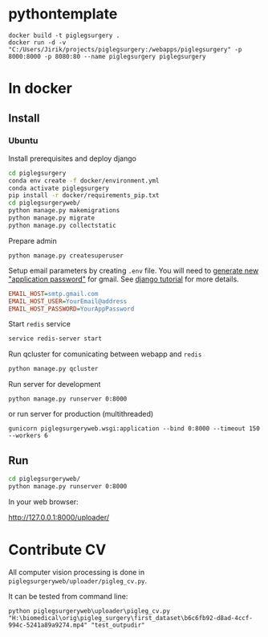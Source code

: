 # pythontemplate


```commandline
docker build -t piglegsurgery .
docker run -d -v "C:/Users/Jirik/projects/piglegsurgery:/webapps/piglegsurgery" -p 8000:8000 -p 8080:80 --name piglegsurgery piglegsurgery
```


# In docker


## Install

### Ubuntu

Install prerequisites and deploy django

```bash
cd piglegsurgery
conda env create -f docker/environment.yml
conda activate piglegsurgery
pip install -r docker/requirements_pip.txt
cd piglegsurgeryweb/
python manage.py makemigrations
python manage.py migrate
python manage.py collectstatic
```

Prepare admin
```commandline
python manage.py createsuperuser
```

Setup email parameters by creating `.env` file. 
You will need to [generate new "application password"](https://support.google.com/accounts/answer/185833?hl=en) for gmail.
See [django tutorial](https://www.sitepoint.com/django-send-email/) for more details.
```ini
EMAIL_HOST=smtp.gmail.com
EMAIL_HOST_USER=YourEmail@address
EMAIL_HOST_PASSWORD=YourAppPassword
```

Start `redis` service
```bash
service redis-server start
```

Run qcluster for comunicating between webapp and `redis`
```bash
python manage.py qcluster

```

Run server for development
```commandline
python manage.py runserver 0:8000
```
or run server for production (multithreaded)
```commandline
gunicorn piglegsurgeryweb.wsgi:application --bind 0:8000 --timeout 150 --workers 6
```


## Run

```bash
cd piglegsurgeryweb/
python manage.py runserver 0:8000
```


In your web browser:

http://127.0.0.1:8000/uploader/



# Contribute CV

All computer vision processing is done in `piglegsurgeryweb/uploader/pigleg_cv.py`.

It can be tested from command line:
```commandline
python piglegsurgeryweb\uploader\pigleg_cv.py "H:\biomedical\orig\pigleg_surgery\first_dataset\b6c6fb92-d8ad-4ccf-994c-5241a89a9274.mp4" "test_outpudir"
```